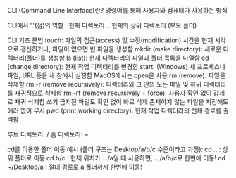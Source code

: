 CLI (Command Line Interface)란?
  명령어를 통해 사용자와 컴퓨터가 사용하는 방식

CLI에서 '.'(점)의 역할
. 현재 디렉토리
.. 현재의 상위 디렉토리 (부모 폴더)

CLI 기초 문법
  touch: 파일의 접근(access) 및 수정(modification) 시간을 현재 시각으로 갱신하거나, 파일이 없으면 빈 파일을 생성함
  mkdir (make directory): 새로운 디렉터리(폴더)를 생성함
  ls (list): 현재 디렉터리의 파일과 폴더 목록을 나열함
  cd (change directory): 현재 작업 디렉터리를 변경함
  start: (Windows) 새 프로세스나 파일, URL 등을 새 창에서 실행함
    MacOS에서는 open을 사용
  rm (remove): 파일을 삭제함
    rm -r (remove recursively): 디렉터리와 그 안의 모든 파일 및 하위 디렉터리를 재귀적으로 삭제함
    rm -rf (remove recursively + force): 사용자 확인 없이 강제로 재귀 삭제함
      쓰기 금지된 파일도 확인 없이 바로 삭제
      존재하지 않는 파일을 지정해도 에러 없이 무시
  pwd (print working directory): 현재 작업 디렉터리의 전체 경로를 출력함
  
루트 디렉토리: /
홈 디렉토리: ~

cd를 이용한 폴더 이동 예시 (폴더 구조는 Desktop/a/b/c 수준이라고 가정):
  cd ..
    : 상위 폴더로 이동
  cd b/c
    : 현재 위치가 .../a일 때 사용하면, .../a/b/c로 한번에 이동!
  cd ~/Desktop/a
    : 절대 경로로 a 폴더까지 한번에 이동!
